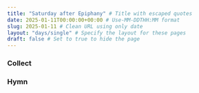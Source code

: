 ```yaml
---
title: "Saturday after Epiphany" # Title with escaped quotes
date: 2025-01-11T00:00:00+00:00 # Use-MM-DDTHH:MM format
slug: 2025-01-11 # Clean URL using only date
layout: "days/single" # Specify the layout for these pages
draft: false # Set to true to hide the page
---
```


### Collect


### Hymn